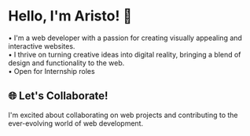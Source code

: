 # Hello, I'm Aristo! 👋

• I'm a web developer with a passion for creating visually appealing and interactive websites.  
• I thrive on turning creative ideas into digital reality, bringing a blend of design and functionality to the web.    
• Open for Internship roles

## 🌐 Let's Collaborate!

I'm excited about collaborating on web projects and contributing to the ever-evolving world of web development.
